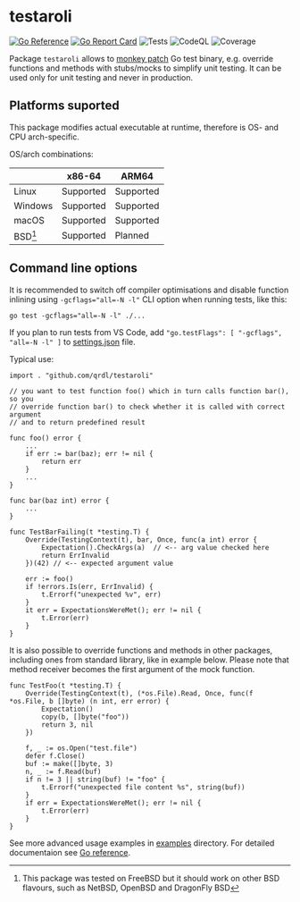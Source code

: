 # testaroli

[![Go Reference](https://pkg.go.dev/badge/github.com/qrdl/testaroli.svg)](https://pkg.go.dev/github.com/qrdl/testaroli)
[![Go Report Card](https://goreportcard.com/badge/github.com/qrdl/testaroli)](https://goreportcard.com/report/github.com/qrdl/testaroli)
![Tests](https://github.com/qrdl/testaroli/actions/workflows/go.yml/badge.svg)
![CodeQL](https://github.com/qrdl/testaroli/workflows/CodeQL/badge.svg)
![Coverage](https://gist.githubusercontent.com/qrdl/5bfca1854a183da5294ad00cb41ace31/raw/coverage.svg)

Package `testaroli` allows to [monkey patch](https://en.wikipedia.org/wiki/Monkey_patch) Go test binary, e.g. override functions and methods with stubs/mocks to simplify unit testing.
It can be used only for unit testing and never in production.

## Platforms suported

This package modifies actual executable at runtime, therefore is OS- and CPU arch-specific.

OS/arch combinations:

|         | x86-64    | ARM64     |
|---------|-----------|-----------|
| Linux   | Supported | Supported |
| Windows | Supported | Supported |
| macOS   | Supported | Supported |
| BSD[^1] | Supported | Planned   |

[^1]: This package was tested on FreeBSD but it should work on other BSD flavours, such as NetBSD, OpenBSD and DragonFly BSD

## Command line options

It is recommended to switch off compiler optimisations and disable function inlining using `-gcflags="all=-N -l"` CLI option when running tests, like this:

`go test -gcflags="all=-N -l" ./...`

If you plan to run tests from VS Code, add `"go.testFlags": [ "-gcflags", "all=-N -l" ]` to [settings.json](https://code.visualstudio.com/docs/getstarted/settings#_settings-json-file) file.

Typical use:
```
import . "github.com/qrdl/testaroli"

// you want to test function foo() which in turn calls function bar(), so you
// override function bar() to check whether it is called with correct argument
// and to return predefined result

func foo() error {
    ...
    if err := bar(baz); err != nil {
        return err
    }
    ...
}

func bar(baz int) error {
    ...
}

func TestBarFailing(t *testing.T) {
    Override(TestingContext(t), bar, Once, func(a int) error {
        Expectation().CheckArgs(a)  // <-- arg value checked here
        return ErrInvalid
    })(42) // <-- expected argument value

    err := foo()
    if !errors.Is(err, ErrInvalid) {
        t.Errorf("unexpected %v", err)
    }
    it err = ExpectationsWereMet(); err != nil {
        t.Error(err)
    }
}
```

It is also possible to override functions and methods in other packages, including ones
from standard library, like in example below. Please note that method receiver becomes the
first argument of the mock function.

```
func TestFoo(t *testing.T) {
    Override(TestingContext(t), (*os.File).Read, Once, func(f *os.File, b []byte) (n int, err error) {
        Expectation()
        copy(b, []byte("foo"))
        return 3, nil
    })

    f, _ := os.Open("test.file")
    defer f.Close()
    buf := make([]byte, 3)
    n, _ := f.Read(buf)
    if n != 3 || string(buf) != "foo" {
        t.Errorf("unexpected file content %s", string(buf))
    }
    if err = ExpectationsWereMet(); err != nil {
        t.Error(err)
    }
}
```

See more advanced usage examples in [examples](../examples) directory. For detailed documentaion see [Go reference](https://pkg.go.dev/github.com/qrdl/testaroli).
